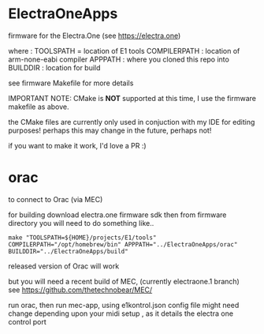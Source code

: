 # ElectraOneApps

firmware for the Electra.One (see https://electra.one)





where :
TOOLSPATH = location of E1 tools
COMPILERPATH : location of arm-none-eabi compiler
APPPATH : where you cloned this repo into
BUILDDIR : location for build

see firmware Makefile for more details


IMPORTANT NOTE: 
CMake is **NOT** supported at this time, I use the firmware makefile as above.

the CMake files are currently only used in conjuction with my IDE for editing purposes! 
perhaps this may change in the future, perhaps not!

if you want to make it work, I'd love a PR  :) 




# orac
to connect to Orac (via MEC)

for building download electra.one firmware sdk
then from firmware directory you will need to do something like..


`
make "TOOLSPATH=${HOME}/projects/E1/tools" COMPILERPATH="/opt/homebrew/bin" APPPATH="../ElectraOneApps/orac" BUILDDIR="../ElectraOneApps/build"
`


released version of Orac will work

but you will need a recent build of MEC, (currently electraone.1 branch)  
see 
https://github.com/thetechnobear/MEC/


run orac, then run mec-app, using e1kontrol.json
config file might need change depending upon your midi setup , as it details the electra one control port
